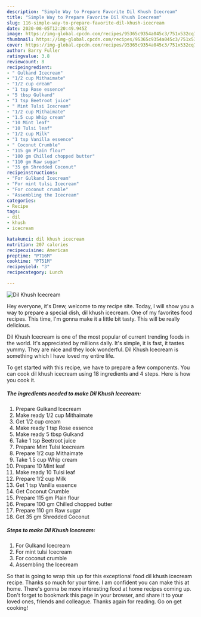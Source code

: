 ```yaml
---
description: "Simple Way to Prepare Favorite Dil Khush Icecream"
title: "Simple Way to Prepare Favorite Dil Khush Icecream"
slug: 116-simple-way-to-prepare-favorite-dil-khush-icecream
date: 2020-08-05T12:20:49.945Z
image: https://img-global.cpcdn.com/recipes/95365c9354a045c3/751x532cq70/dil-khush-icecream-recipe-main-photo.jpg
thumbnail: https://img-global.cpcdn.com/recipes/95365c9354a045c3/751x532cq70/dil-khush-icecream-recipe-main-photo.jpg
cover: https://img-global.cpcdn.com/recipes/95365c9354a045c3/751x532cq70/dil-khush-icecream-recipe-main-photo.jpg
author: Barry Fuller
ratingvalue: 3.8
reviewcount: 8
recipeingredient:
- " Gulkand Icecream"
- "1/2 cup Mithaimate"
- "1/2 cup cream"
- "1 tsp Rose essence"
- "5 tbsp Gulkand"
- "1 tsp Beetroot juice"
- " Mint Tulsi Icecream"
- "1/2 cup Mithaimate"
- "1.5 cup Whip cream"
- "10 Mint leaf"
- "10 Tulsi leaf"
- "1/2 cup Milk"
- "1 tsp Vanilla essence"
- " Coconut Crumble"
- "115 gm Plain flour"
- "100 gm Chilled chopped butter"
- "110 gm Raw sugar"
- "35 gm Shredded Coconut"
recipeinstructions:
- "For Gulkand Icecream"
- "For mint tulsi Icecream"
- "For coconut crumble"
- "Assembling the Icecream"
categories:
- Recipe
tags:
- dil
- khush
- icecream

katakunci: dil khush icecream 
nutrition: 207 calories
recipecuisine: American
preptime: "PT16M"
cooktime: "PT51M"
recipeyield: "3"
recipecategory: Lunch

---
```



![Dil Khush Icecream](https://img-global.cpcdn.com/recipes/95365c9354a045c3/751x532cq70/dil-khush-icecream-recipe-main-photo.jpg)

Hey everyone, it's Drew, welcome to my recipe site. Today, I will show you a way to prepare a special dish, dil khush icecream. One of my favorites food recipes. This time, I'm gonna make it a little bit tasty. This will be really delicious.



Dil Khush Icecream is one of the most popular of current trending foods in the world. It's appreciated by millions daily. It's simple, it is fast, it tastes yummy. They are nice and they look wonderful. Dil Khush Icecream is something which I have loved my entire life.


To get started with this recipe, we have to prepare a few components. You can cook dil khush icecream using 18 ingredients and 4 steps. Here is how you cook it.

<!--inarticleads1-->

##### The ingredients needed to make Dil Khush Icecream:

1. Prepare  Gulkand Icecream
1. Make ready 1/2 cup Mithaimate
1. Get 1/2 cup cream
1. Make ready 1 tsp Rose essence
1. Make ready 5 tbsp Gulkand
1. Take 1 tsp Beetroot juice
1. Prepare  Mint Tulsi Icecream
1. Prepare 1/2 cup Mithaimate
1. Take 1.5 cup Whip cream
1. Prepare 10 Mint leaf
1. Make ready 10 Tulsi leaf
1. Prepare 1/2 cup Milk
1. Get 1 tsp Vanilla essence
1. Get  Coconut Crumble
1. Prepare 115 gm Plain flour
1. Prepare 100 gm Chilled chopped butter
1. Prepare 110 gm Raw sugar
1. Get 35 gm Shredded Coconut




<!--inarticleads2-->

##### Steps to make Dil Khush Icecream:

1. For Gulkand Icecream
1. For mint tulsi Icecream
1. For coconut crumble
1. Assembling the Icecream




So that is going to wrap this up for this exceptional food dil khush icecream recipe. Thanks so much for your time. I am confident you can make this at home. There's gonna be more interesting food at home recipes coming up. Don't forget to bookmark this page in your browser, and share it to your loved ones, friends and colleague. Thanks again for reading. Go on get cooking!
